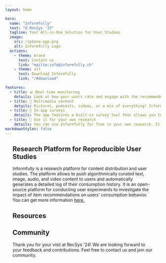 ```yaml
---
layout: home

hero:
  name: "Informfully"
  text: "@ RecSys '23"
  tagline: Your All-in-One Solution for User Studies
  image:
    src: /iphone-app.png
    alt: Informfully Logo
  actions:
    - theme: brand
      text: Contact us
      link: "mailto:info@informfully.ch"
    - theme: alt
      text: Download Informfully
      link: "/#download"

features:
  - title: 📊 Real-time monitoring
    details: Look at how your users rate and engage with the recommended content. All interactions can be monitored online and exported.
  - title: 🎥 Multimedia content
    details: Pictures, podcasts, videos, or a mix of everything! Informfully supports a wide range of content types that you can push to users at any time.
  - title: 📝 In-app surveys
    details: The app features a built-in survey tool that allows you to send questionnaires to the participants and personalized notifications. Evaluate the answers automatically and export them.
  - title: 🔬 Use it for your own research
    details: You can use Informfully for free in your own research. It can be custom-tailored to your preferences and experimental design.
markdownStyles: false
---
```


<div class="home-content vp-doc">

## Research Platform for Reproducible User Studies

Informfully is a research platform for content distribution and user studies. The platform allows to push algorithmically curated text, image, audio, and video content to users and automatically generates a detailed log of their consumption history. It is an open-source platform for conducting user experiments to investigate the impact of item recommendations on users’ consumption behavior.
You can get more information <a target="_blank" href="/">here.</a>



## Resources

<ResourceLinks :resources="recsys23" />



## Community

Thank you for your visit at RecSys '24! We are looking forward to your feedback and contributions. Feel free to contact us and join our community.

<Community />


</div>

<Footer />

<script setup>
import ResourceLinks from './components/ResourceLinks.vue'
import Community from './components/Community.vue'
import Footer from './.vitepress/theme/Footer.vue'

// import recsys24 from './db/recsys24.json'
const recsys23 = [];
</script>



<style scoped>
.home-content {
  max-width: 800px;
  margin-left: auto;
  margin-right: auto;
  @media (min-width: 640px) {
    padding: 0 48px;
  }
  padding: 0 24px;
}

.home-content.first {
  margin-top: 50px;
}

.home-button {
  margin: 20px auto;
  text-align: center;
}

.home-button a {
  text-decoration: none;
}

.home-content img {
  margin: 20px auto;
  border-radius: 10px;
}
</style>
